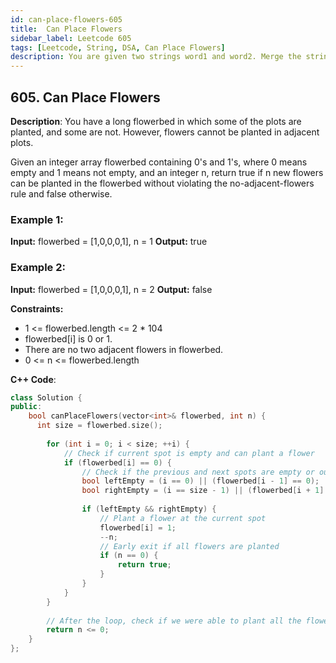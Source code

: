 ```yaml
---
id: can-place-flowers-605
title:  Can Place Flowers
sidebar_label: Leetcode 605
tags: [Leetcode, String, DSA, Can Place Flowers]
description: You are given two strings word1 and word2. Merge the strings by adding letters in alternating order, starting with word1. If a string is longer than the other, append the additional letters onto the end of the merged string.
---
```


## 605. Can Place Flowers
**Description**: 
You have a long flowerbed in which some of the plots are planted, and some are not. However, flowers cannot be planted in adjacent plots.

Given an integer array flowerbed containing 0's and 1's, where 0 means empty and 1 means not empty, and an integer n, return true if n new flowers can be planted in the flowerbed without violating the no-adjacent-flowers rule and false otherwise.

### Example 1:

**Input:** flowerbed = [1,0,0,0,1], n = 1
**Output:** true
### Example 2:

**Input:** flowerbed = [1,0,0,0,1], n = 2
**Output:** false
 

**Constraints:**
- 1 <= flowerbed.length <= 2 * 104
- flowerbed[i] is 0 or 1.
- There are no two adjacent flowers in flowerbed.
- 0 <= n <= flowerbed.length

**C++ Code**:
```cpp
class Solution {
public:
    bool canPlaceFlowers(vector<int>& flowerbed, int n) {
      int size = flowerbed.size();
        
        for (int i = 0; i < size; ++i) {
            // Check if current spot is empty and can plant a flower
            if (flowerbed[i] == 0) {
                // Check if the previous and next spots are empty or out of bounds
                bool leftEmpty = (i == 0) || (flowerbed[i - 1] == 0);
                bool rightEmpty = (i == size - 1) || (flowerbed[i + 1] == 0);
                
                if (leftEmpty && rightEmpty) {
                    // Plant a flower at the current spot
                    flowerbed[i] = 1;
                    --n;
                    // Early exit if all flowers are planted
                    if (n == 0) {
                        return true;
                    }
                }
            }
        }
        
        // After the loop, check if we were able to plant all the flowers
        return n <= 0;
    }
};

```
